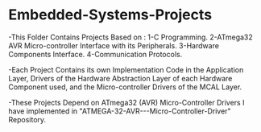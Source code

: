 # Embedded-Systems-Projects

-This Folder Contains Projects Based on :
                                    1-C Programming.
                                    2-ATmega32 AVR Micro-controller Interface with its Peripherals.
                                    3-Hardware Components Interface.
                                    4-Communication Protocols.

-Each Project Contains its own Implementation Code in the Application Layer, Drivers of the Hardware Abstraction Layer of each Hardware Component used, and the Micro-controller Drivers of the MCAL Layer.

-These Projects Depend on ATmega32 (AVR) Micro-Controller Drivers I have implemented in "ATMEGA-32-AVR---Micro-Controller-Driver" Repository.
